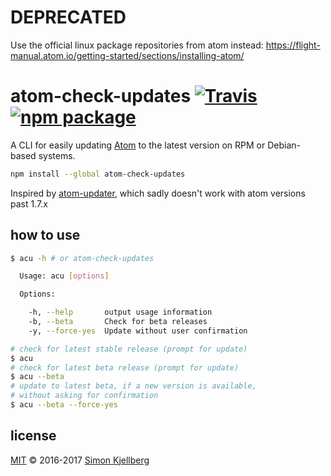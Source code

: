 # DEPRECATED

Use the official linux package repositories from atom instead:
https://flight-manual.atom.io/getting-started/sections/installing-atom/

# atom-check-updates [![Travis][build-badge]][build] [![npm package][npm-badge]][npm]

A CLI for easily updating [Atom][atom] to the latest version
on RPM or Debian-based systems.

```sh
npm install --global atom-check-updates
```

Inspired by [atom-updater][atom-updater], which sadly doesn't work with atom
versions past 1.7.x

## how to use
```sh
$ acu -h # or atom-check-updates

  Usage: acu [options]

  Options:

    -h, --help       output usage information
    -b, --beta       Check for beta releases
    -y, --force-yes  Update without user confirmation

# check for latest stable release (prompt for update)
$ acu
# check for latest beta release (prompt for update)
$ acu --beta
# update to latest beta, if a new version is available,
# without asking for confirmation
$ acu --beta --force-yes
```
## license
[MIT][license] © 2016-2017 [Simon Kjellberg][simon]


[atom-updater]: https://github.com/mehcode/atom-updater
[atom]: https://atom.io
[license]: ./LICENSE
[build-badge]: https://img.shields.io/travis/simonkberg/atom-check-updates/master.svg?style=flat-square
[build]: https://travis-ci.org/simonkberg/atom-check-updates
[npm-badge]: https://img.shields.io/npm/v/atom-check-updates.svg?style=flat-square
[npm]: https://www.npmjs.org/package/atom-check-updates
[simon]: https://simonkjellberg.com
